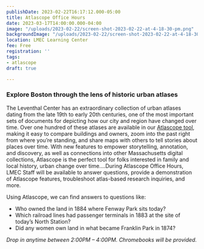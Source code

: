 ```yaml
---
publishDate: 2023-02-22T16:17:12.000-05:00
title: Atlascope Office Hours
date: 2023-03-17T14:00:00.000-04:00
image: "/uploads/2023-02-22/screen-shot-2023-02-22-at-4-18-30-pm.png"
backgroundImage: "/uploads/2023-02-22/screen-shot-2023-02-22-at-4-18-30-pm.png"
location: LMEC Learning Center
fee: Free
registration: ''
tags:
- atlascope
draft: true

---
```

### Explore Boston through the lens of historic urban atlases

The Leventhal Center has an extraordinary collection of urban atlases dating from the late 19th to early 20th centuries, one of the most important sets of documents for depicting how our city and region have changed over time. Over one hundred of these atlases are available in our [Atlascope tool](https://atlascope.leventhalmap.org/), making it easy to compare buildings and owners, zoom into the past right from where you’re standing, and share maps with others to tell stories about places over time. With new features to empower storytelling, annotation, and discovery, as well as connections into other Massachusetts digital collections, Atlascope is the perfect tool for folks interested in family and local history, urban change over time....During Atlascope Office Hours, LMEC Staff will be available to answer questions, provide a demonstration of Atlascope features, troubleshoot atlas-based research inquiries, and more.

Using Atlascope, we can find answers to questions like:

* Who owned the land in 1884 where Fenway Park sits today?
* Which railroad lines had passenger terminals in 1883 at the site of today’s North Station?
* Did any women own land in what became Franklin Park in 1874?

_Drop in anytime between 2:00PM – 4:00PM. Chromebooks will be provided._